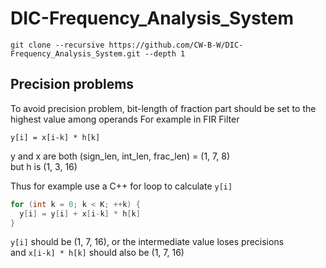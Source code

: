 # DIC-Frequency_Analysis_System
```
git clone --recursive https://github.com/CW-B-W/DIC-Frequency_Analysis_System.git --depth 1
```

## Precision problems
To avoid precision problem, bit-length of fraction part should be set to the highest value among operands
For example in FIR Filter
```
y[i] = x[i-k] * h[k]
```
y and x are both (sign_len, int_len, frac_len) = (1, 7, 8)  
but h is (1, 3, 16)  

Thus for example use a C++ for loop to calculate `y[i]`
```C++
for (int k = 0; k < K; ++k) {
  y[i] = y[i] + x[i-k] * h[k]
}
```
`y[i]` should be (1, 7, 16), or the intermediate value loses precisions  
and `x[i-k] * h[k]` should also be (1, 7, 16)
